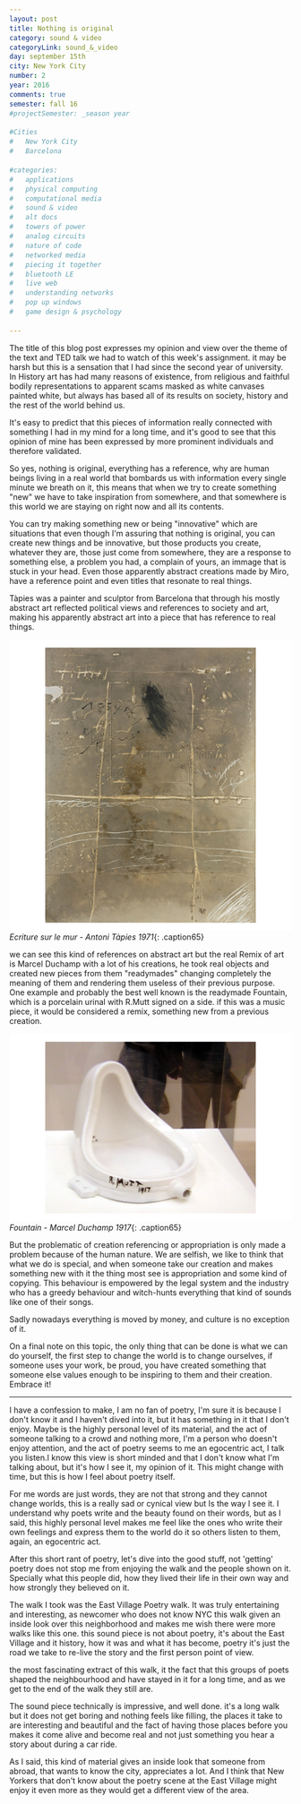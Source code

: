 ```yaml
---
layout: post
title: Nothing is original
category: sound & video
categoryLink: sound_&_video
day: september 15th
city: New York City
number: 2
year: 2016
comments: true
semester: fall 16
#projectSemester: _season year

#Cities
#	New York City
#	Barcelona

#categories:
#	applications
#	physical computing 
#	computational media 
#	sound & video 
#	alt docs
#	towers of power 
#	analog circuits 
#	nature of code
#	networked media
#	piecing it together
#	bluetooth LE
#	live web
#	understanding networks
#	pop up windows
#	game design & psychology

---
```


The title of this blog post expresses my opinion and view over the theme of the text and TED talk we had to watch of this week's assignment. it may be harsh but this is a sensation that I had since the second year of university. In History art has had many reasons of existence, from religious and faithful bodily representations to apparent scams masked as white canvases painted white, but always has based all of its results on society, history and the rest of the world behind us. 

It's easy to predict that this pieces of information really connected with something I had in my mind for a long time, and it's good to see that this opinion of mine has been expressed by more prominent individuals and therefore validated. 

So yes, nothing is original, everything has a reference, why are human beings living in a real world that bombards us with information every single minute we breath on it, this means  that when we try to create something "new" we have to take inspiration from somewhere, and that somewhere is this world we are staying on right now and all its contents. 

You can try making something new or being "innovative" which are situations that even though I'm assuring that nothing is original, you can create new  things and be innovative, but those products you create, whatever they are, those just come from somewhere, they are a response to something else, a problem you had, a complain of yours, an immage that is stuck in your head. Even those apparently abstract creations made by Miro, have a reference point and even titles that resonate to real things. 

Tàpies was a painter and sculptor from Barcelona that through his mostly abstract art reflected political views and references to society and art, making his apparently abstract art into a piece that has reference to real things. 

![image alt text](/img/thumnailsBlog/2_2.png)
*Ecriture sur le mur - Antoni Tàpies 1971*{: .caption65}


we can see this kind of references on abstract art but the real Remix of art is Marcel Duchamp with a lot of his creations, he took real objects and created new pieces from them "readymades" changing completely the meaning of them and rendering them useless of their previous purpose. One example and probably the best well known is the readymade Fountain, which is a porcelain urinal with R.Mutt signed on a side. if this was a music piece, it would be considered a remix, something new from a previous creation. 


![image alt text](/img/thumnailsBlog/2_3.png)
*Fountain - Marcel Duchamp 1917*{: .caption65}

But the problematic of creation referencing or appropriation is only made a problem because of the human nature. We are selfish, we like to think that what we do is special, and when someone take our creation and makes something new with it the thing most see is appropriation and some kind of copying. This behaviour is empowered by the legal system and the industry who has a greedy behaviour and witch-hunts everything that kind of sounds like one of their songs. 

Sadly nowadays everything is moved by money, and culture is no exception of it. 

On a final note on this topic,  the only thing that can be done is what we can do yourself, the first step to change the world is to change ourselves, if someone uses your work, be proud, you have created something that someone else values enough to be inspiring to them and their creation. Embrace it! 

---

I have a confession to make, I am no fan of poetry, I'm sure it is because I don't know it and I haven't dived into it, but it has something in it that I don't enjoy. Maybe is the highly personal level of its material, and the act of someone talking to a crowd and nothing more, I'm a person who doesn't enjoy attention, and the act of poetry seems to me an egocentric act, I talk you listen.I know this view is short minded and that I don't know what I'm talking about, but it's how I see it, my opinion of it. This might change with time, but this is how I feel about poetry itself. 

For me words are just words, they are not that strong and they cannot change worlds, this is a really sad or cynical view but Is the way I see it. I understand why poets write and the beauty found on their words, but as I said, this highly personal level makes me feel like the ones who write their own feelings and express them to the world do it so others listen to them, again, an egocentric act. 

After this short rant of poetry, let's dive into the good stuff, not 'getting' poetry does not stop me from enjoying the walk and the people shown on it. Specially what this people did, how they lived their life in their own way and how strongly they believed on it. 

The walk I took was the East Village Poetry walk. It was truly entertaining and interesting, as newcomer who does not know NYC this walk given an inside look over this neighborhood and makes me wish there were more walks like this one. this sound piece is not about poetry, it's about the East Village and it history, how it was and what it has become, poetry it's just the road we take to re-live the story and the first person point of view. 

the most fascinating extract of this walk, it the fact that this groups of poets shaped the neighbourhood and have stayed in it for a long time, and as we get to the end of the walk they still are. 

The sound piece technically is impressive, and well done. it's a long walk but it does not get boring and nothing feels like filling, the places it take to are interesting and beautiful and the fact of having those places before you makes it come alive and become real and not just something you hear a story about during a car ride. 

As I said, this kind of material gives an inside look that someone from abroad, that wants to know the city, appreciates a lot. And I think that New Yorkers that don't know about the poetry scene at the East Village might enjoy it even more as they would get a different view of the area. 